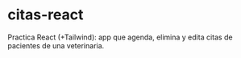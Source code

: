 # citas-react
Practica React (+Tailwind): app que agenda, elimina y edita citas de pacientes de una veterinaria. 

